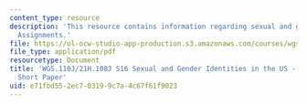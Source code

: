 ```yaml
---
content_type: resource
description: 'This resource contains information regarding sexual and gender identities:
  Assignments.'
file: https://ol-ocw-studio-app-production.s3.amazonaws.com/courses/wgs-110j-sexual-and-gender-identities-spring-2016/e71fbd552ec703199c7a4c67f61f9023_MITWGS_110JS16_ShortPaper.pdf
file_type: application/pdf
resourcetype: Document
title: 'WGS.110J/21H.108J S16 Sexual and Gender Identities in the US - Assignments:
  Short Paper'
uid: e71fbd55-2ec7-0319-9c7a-4c67f61f9023
---
```

